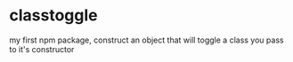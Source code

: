 # classtoggle
my first npm package, construct an object that will toggle a class you pass to it's constructor
